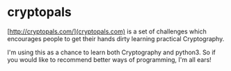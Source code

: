 # cryptopals
[http://cryptopals.com/](cryptopals.com) is a set of challenges which encourages people to get their hands dirty learning practical Cryptography.

I'm using this as a chance to learn both Cryptography and python3. So if you would like to recommend better ways of programming, I'm all ears! 
